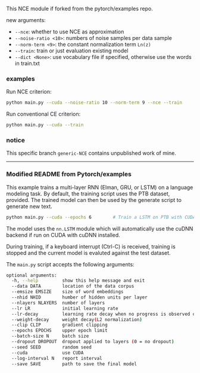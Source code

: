 This NCE module if forked from the pytorch/examples repo.

new arguments:
  - `--nce`: whether to use NCE as approximation
  - `--noise-ratio <10>`: numbers of noise samples per data sample
  - `--norm-term <9>`: the constant normalization term `Ln(z)`
  - `--train`: train or just evaluation existing model
  - `--dict <None>`: use vocabulary file if specified, otherwise use the words in train.txt

### examples

Run NCE criterion:
```bash
python main.py --cuda --noise-ratio 10 --norm-term 9 --nce --train
```

Run conventional CE criterion:
```bash
python main.py --cuda --train
```

### notice

This specific branch `generic-NCE` contains unpublished work of mine.

-----------------
### Modified README from Pytorch/examples

This example trains a multi-layer RNN (Elman, GRU, or LSTM) on a language modeling task.
By default, the training script uses the PTB dataset, provided.
The trained model can then be used by the generate script to generate new text.

```bash
python main.py --cuda --epochs 6        # Train a LSTM on PTB with CUDA
```

The model uses the `nn.LSTM` module which will automatically use the cuDNN backend if run on CUDA with
cuDNN installed.

During training, if a keyboard interrupt (Ctrl-C) is received,
training is stopped and the current model is evaluted against the test dataset.

The `main.py` script accepts the following arguments:

```bash
optional arguments:
  -h, --help         show this help message and exit
  --data DATA        location of the data corpus
  --emsize EMSIZE    size of word embeddings
  --nhid NHID        humber of hidden units per layer
  --nlayers NLAYERS  number of layers
  --lr LR            initial learning rate
  --lr-decay         learning rate decay when no progress is observed on validation set
  --weight-decay     weight decay(L2 normalization)
  --clip CLIP        gradient clipping
  --epochs EPOCHS    upper epoch limit
  --batch-size N     batch size
  --dropout DROPOUT  dropout applied to layers (0 = no dropout)
  --seed SEED        random seed
  --cuda             use CUDA
  --log-interval N   report interval
  --save SAVE        path to save the final model
```
